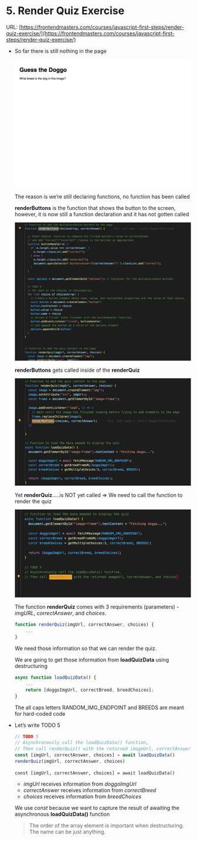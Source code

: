 # 5. Render Quiz Exercise

URL: [https://frontendmasters.com/courses/javascript-first-steps/render-quiz-exercise/](https://frontendmasters.com/courses/javascript-first-steps/render-quiz-exercise/)

- So far there is still nothing in the page
    
    ![image.png](./image/image_01.png)
    
    The reason is we’re still declaring functions, no function has been called
    
    **renderButtons** is the function that shows the button to the screen, however, it is now still a function declaration and it has not gotten called
    
    ![image.png](./image/image_02.png)
    
    **renderButtons** gets called inside of the **renderQuiz**
    
    ![image.png](./image/image_03.png)
    
    Yet **renderQuiz**…..is NOT yet called ⇒ We need to call the function to render the quiz
    
    ![image.png](./image/image_04.png)
    
    The function **renderQuiz** comes with 3 requirements (parameters) - *imgURL*, *correctAnswer*, and *choices*.
    
    ```jsx
    function renderQuiz(imgUrl, correctAnswer, choices) {
    	...
    }
    ```
    
    We need those information so that we can render the quiz.
    
    We are going to get those information from **loadQuizData** using destructuring
    
    ```jsx
    async function loadQuizData() {
    	...
    	return [doggoImgUrl, correctBreed, breedChoices];
    }
    ```
    
    The all caps letters RANDOM_IMG_ENDPOINT and BREEDS are meant for hard-coded code
    
- Let’s write TODO 5
    
    ```jsx
    // TODO 5
    // Asynchronously call the loadQuizData() function,
    // Then call renderQuiz() with the returned imageUrl, correctAnswer, and choices
    const [imgUrl, correctAnswer, choices] = await loadQuizData()
    renderQuiz(imgUrl, correctAnswer, choices)
    ```
    
    `const [imgUrl, correctAnswer, choices] = await loadQuizData()` 
    
    - *imgUrl* receives information from *doggoImgUrl*
    - *correctAnswer* receives information from *correctBreed*
    - *choices* receives information from *breedChoices*
    
    We use *const* because we want to capture the result of awaiting the asynchronous **loadQuizData()** function
    
    > The order of the array element is important when destructuring. The name can be just anything.
    >